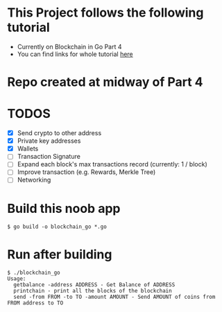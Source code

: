 # This Project follows the following tutorial

- Currently on Blockchain in Go Part 4
- You can find links for whole tutorial [here](https://github.com/practical-tutorials/project-based-learning#go)

# Repo created at midway of Part 4

# TODOS

- [x] Send crypto to other address
- [x] Private key addresses
- [x] Wallets
- [ ] Transaction Signature
- [ ] Expand each block's max transactions record (currently: 1 / block)
- [ ] Improve transaction (e.g. Rewards, Merkle Tree)
- [ ] Networking

# Build this noob app
```
$ go build -o blockchain_go *.go
```

# Run after building
```
$ ./blockchain_go
Usage:
  getbalance -address ADDRESS - Get Balance of ADDRESS
  printchain - print all the blocks of the blockchain
  send -from FROM -to TO -amount AMOUNT - Send AMOUNT of coins from FROM address to TO
```
